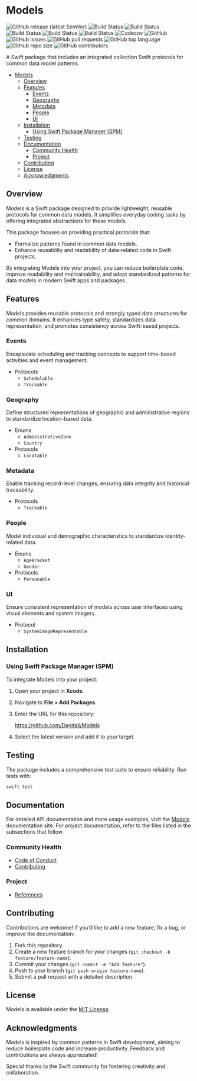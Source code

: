 # Models

![GitHub release (latest SemVer)](https://img.shields.io/github/v/release/Dagitali/Models?sort=semver)
![Build Status](https://github.com/Dagitali/Models/actions/workflows/lint.yml/badge.svg)
![Build Status](https://github.com/Dagitali/Models/actions/workflows/test.yml/badge.svg)
![Build Status](https://github.com/Dagitali/Models/actions/workflows/release.yml/badge.svg)
![Build Status](https://github.com/Dagitali/Models/actions/workflows/document.yml/badge.svg)
![Build Status](https://github.com/Dagitali/Models/actions/workflows/publish.yml/badge.svg)
![Codecov](https://codecov.io/gh/Dagitali/Models/branch/main/graph/badge.svg)
![GitHub](https://img.shields.io/github/license/Dagitali/Models)
![GitHub issues](https://img.shields.io/github/issues/Dagitali/Models)
![GitHub pull requests](https://img.shields.io/github/issues-pr/Dagitali/Models)
![GitHub top language](https://img.shields.io/github/languages/top/Dagitali/Models)
![GitHub repo size](https://img.shields.io/github/repo-size/Dagitali/Models)
![GitHub contributors](https://img.shields.io/github/contributors/Dagitali/Models)

A Swift package that includes an integrated collection Swift protocols for common data model
patterns.

- [Models](#models)
  - [Overview](#overview)
  - [Features](#features)
    - [Events](#events)
    - [Geography](#geography)
    - [Metadata](#metadata)
    - [People](#people)
    - [UI](#ui)
  - [Installation](#installation)
    - [Using Swift Package Manager (SPM)](#using-swift-package-manager-spm)
  - [Testing](#testing)
  - [Documentation](#documentation)
    - [Community Health](#community-health)
    - [Project](#project)
  - [Contributing](#contributing)
  - [License](#license)
  - [Acknowledgments](#acknowledgments)

## Overview

Models is a Swift package designed to provide lightweight, reusable protocols for common data
models.  It simplifies everyday coding tasks by offering integrated abstractions for these models.

This package focuses on providing practical protocols that:

- Formalize patterns found in common data models.
- Enhance reusability and readability of data-related code in Swift projects.

By integrating Models into your project, you can reduce boilerplate code, improve readability and
maintainability, and adopt standardized patterns for data models in modern Swift apps and packages.

## Features

Models provides reusable protocols and strongly typed data structures for common domains.  It
enhances type safety, standardizes data representation, and promotes consistency across Swift-based
projects.

### Events

Encapsulate scheduling and tracking concepts to support time-based activities and event management.

- Protocols
  - `Schedulable`
  - `Trackable`

### Geography

Define structured representations of geographic and administrative regions to standardize
location-based data.

- Enums
  - `AdministrativeZone`
  - `Country`
- Protocols
  - `Locatable`

### Metadata

Enable tracking record-level changes, ensuring data integrity and historical traceability.

- Protocols
  - `Trackable`

### People

Model individual and demographic characteristics to standardize identity-related data.

- Enums
  - `AgeBracket`
  - `Gender`
- Protocols
  - `Personable`

### UI

Ensure consistent representation of models across user interfaces using visual elements and system
imagery.

- Protocol
  - `SystemImageRepresentable`

## Installation

### Using Swift Package Manager (SPM)

To integrate Models into your project:

1. Open your project in **Xcode**.
2. Navigate to **File > Add Packages**.
3. Enter the URL for this repository:

   <https://github.com/Dagitali/Models>

4. Select the latest version and add it to your target.

## Testing

The package includes a comprehensive test suite to ensure reliability.  Run tests with:

```bash
swift test
```

## Documentation

For detailed API documentation and more usage examples, visit the [Models][docs] documentation
site.  For project documentation, refer to the files listed in the subsections that follow.

### Community Health

- [Code of Conduct](CODE_OF_CONDUCT.md)
- [Contributing](CONTRIBUTING.md)

### Project

- [References](REFERENCES.md)

## Contributing

Contributions are welcome!  If you’d like to add a new feature, fix a bug, or improve the
documentation:

1. Fork this repository.
2. Create a new feature branch for your changes (`git checkout -b feature/feature-name`).
3. Commit your changes (`git commit -m "Add feature"`).
4. Push to your branch (`git push origin feature-name`).
5. Submit a pull request with a detailed description.

## License

Models is available under the [MIT License](LICENSE).

## Acknowledgments

Models is inspired by common patterns in Swift development, aiming to reduce boilerplate code and
increase productivity.  Feedback and contributions are always appreciated!

Special thanks to the Swift community for fostering creativity and collaboration.

[docs]: https://dagitali.github.io/Models/documentation/models/
